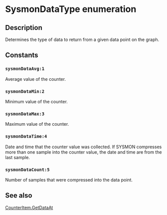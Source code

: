 # SysmonDataType enumeration

## Description

Determines the type of data to return from a given data point on the graph.

## Constants

### `sysmonDataAvg:1`

Average value of the counter.

### `sysmonDataMin:2`

Minimum value of the counter.

### `sysmonDataMax:3`

Maximum value of the counter.

### `sysmonDataTime:4`

Date and time that the counter value was collected. If SYSMON compresses more than one sample into the counter value, the date and time are from the last sample.

### `sysmonDataCount:5`

Number of samples that were compressed into the data point.

## See also

[CounterItem.GetDataAt](https://learn.microsoft.com/windows/desktop/SysMon/counteritem-getdataat)